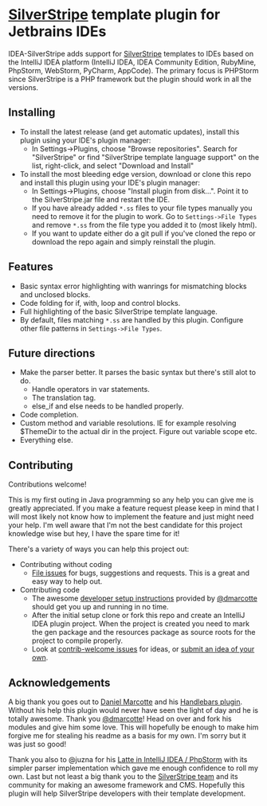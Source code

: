 # [SilverStripe](http://silverstripe.org/) template plugin for Jetbrains IDEs

IDEA-SilverStripe adds support for [SilverStripe](http://silverstripe.org/) templates to IDEs based on the IntelliJ IDEA platform (IntelliJ IDEA, IDEA Community Edition, RubyMine, PhpStorm, WebStorm, PyCharm, AppCode).
The primary focus is PHPStorm since SilverStripe is a PHP framework but the plugin should work in all the versions.

## Installing

* To install the latest release (and get automatic updates), install this plugin using your IDE's plugin manager:
  * In Settings->Plugins, choose "Browse repositories". Search for "SilverStripe" or find "SilverStripe template language support" on the list, right-click, and select "Download and Install"
* To install the most bleeding edge version, download or clone this repo and install this plugin using your IDE's plugin manager:
  * In Settings->Plugins, choose "Install plugin from disk...".  Point it to the SilverStripe.jar file and restart the IDE.
  * If you have already added `*.ss` files to your file types manually you need to remove it for the plugin to work. Go to `Settings->File Types` and remove `*.ss` from the file type you added it to (most likely html).
  * If you want to update either do a git pull if you've cloned the repo or download the repo again and simply reinstall the plugin.

## Features
* Basic syntax error highlighting with wanrings for mismatching blocks and unclosed blocks.
* Code folding for if, with, loop and control blocks.
* Full highlighting of the basic SilverStripe template language.
* By default, files matching `*.ss` are handled by this plugin.  Configure other file patterns in `Settings->File Types`.

## Future directions
* Make the parser better. It parses the basic syntax but there's still alot to do.
  * Handle operators in var statements.
  * The translation tag.
  * else_if and else needs to be handled properly.
* Code completion.
* Custom method and variable resolutions. IE for example resolving $ThemeDir to the actual dir in the project. Figure out variable scope etc.
* Everything else.

## Contributing
Contributions welcome!

This is my first outing in Java programming so any help you can give me is greatly appreciated.
If you make a feature request please keep in mind that I will most likely not know how to implement the feature and just might need your help.
I'm well aware that I'm not the best candidate for this project knowledge wise but hey, I have the spare time for it!

There's a variety of ways you can help this project out:

* Contributing without coding
    * [File issues](https://github.com/raket/idea-silverstripe/issues/new) for bugs, suggestions and requests.  This is a great and easy way to help out.
* Contributing code
    * The awesome [developer setup instructions](https://github.com/dmarcotte/idea-handlebars/blob/master/developer_environment.md) provided by [@dmarcotte](https://github.com/dmarcotte) should get you up and running in no time.
    * After the initial setup clone or fork this repo and create an IntelliJ IDEA plugin project. When the project is created you need to mark the gen package and the resources package as source roots for the project to compile properly.
    * Look at [contrib-welcome issues](https://github.com/raket/idea-silverstripe/issues?direction=desc&labels=contrib-welcome&page=1&sort=created&state=open) for ideas, or [submit an idea of your own](https://github.com/raket/idea-silverstripe/issues/new).

## Acknowledgements
A big thank you goes out to [Daniel Marcotte](https://github.com/dmarcotte) and his [Handlebars plugin](https://github.com/dmarcotte/idea-handlebars).
Without his help this plugin would never have seen the light of day and he is totally awesome. Thank you [@dmarcotte](https://github.com/dmarcotte)!
Head on over and fork his modules and give him some love. This will hopefully be enough to make him forgive me for stealing his readme as a basis for my own.
I'm sorry but it was just so good!

Thank you also to @juzna for his [Latte in IntelliJ IDEA / PhpStorm](https://github.com/juzna/intellij-latte) with its simpler parser implementation which gave me enough confidence to roll my own.
Last but not least a big thank you to the [SilverStripe team](https://github.com/silverstripe) and its community for making an awesome framework and CMS.
Hopefully this plugin will help SilverStripe developers with their template development.